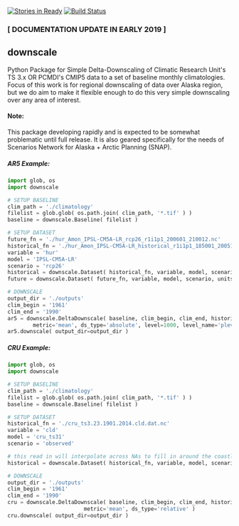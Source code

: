 [![Stories in Ready](https://badge.waffle.io/ua-snap/downscale.svg?label=ready&title=Ready)](http://waffle.io/ua-snap/downscale)
[![Build Status](https://travis-ci.org/ua-snap/downscale.svg?branch=master)](https://travis-ci.org/ua-snap/downscale)

### __[ DOCUMENTATION UPDATE IN EARLY 2019 ]__


downscale
---------

Python Package for Simple Delta-Downscaling of Climatic Research Unit's TS 3.x OR PCMDI's CMIP5 data to a set of baseline monthly climatologies. Focus of this work is for regional downscaling of data over Alaska region, but we do aim to make it flexible enough to do this very simple downscaling over any area of interest.

#### Note:
This package developing rapidly and is expected to be somewhat problematic until full release. It is also geared specifically
for the needs of Scenarios Network for Alaska + Arctic Planning (SNAP).

##### AR5 Example:
```python
import glob, os
import downscale

# SETUP BASELINE
clim_path = './climatology'
filelist = glob.glob( os.path.join( clim_path, '*.tif' ) )
baseline = downscale.Baseline( filelist )

# SETUP DATASET
future_fn = './hur_Amon_IPSL-CM5A-LR_rcp26_r1i1p1_200601_210012.nc'
historical_fn = './hur_Amon_IPSL-CM5A-LR_historical_r1i1p1_185001_200512.nc'
variable = 'hur'
model = 'IPSL-CM5A-LR'
scenario = 'rcp26'
historical = downscale.Dataset( historical_fn, variable, model, scenario, units=None )
future = downscale.Dataset( future_fn, variable, model, scenario, units=None )

# DOWNSCALE
output_dir = './outputs'
clim_begin = '1961'
clim_end = '1990'
ar5 = downscale.DeltaDownscale( baseline, clim_begin, clim_end, historical, future, \
		metric='mean', ds_type='absolute', level=1000, level_name='plev' )
ar5.downscale( output_dir=output_dir )
```

##### CRU Example:
```python
import glob, os
import downscale

# SETUP BASELINE
clim_path = './climatology'
filelist = glob.glob( os.path.join( clim_path, '*.tif' ) )
baseline = downscale.Baseline( filelist )

# SETUP DATASET
historical_fn = './cru_ts3.23.1901.2014.cld.dat.nc'
variable = 'cld'
model = 'cru_ts31'
scenario = 'observed'

# this read in will interpolate across NAs to fill in around the coastlines for later masking
historical = downscale.Dataset( historical_fn, variable, model, scenario, units=None, interp=True )

# DOWNSCALE
output_dir = './outputs'
clim_begin = '1961'
clim_end = '1990'
cru = downscale.DeltaDownscale( baseline, clim_begin, clim_end, historical, \
						metric='mean', ds_type='relative' )
cru.downscale( output_dir=output_dir )

```
